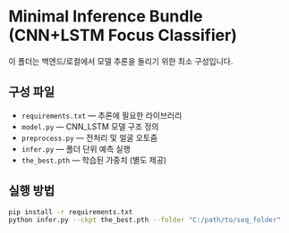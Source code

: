 # Minimal Inference Bundle (CNN+LSTM Focus Classifier)

이 폴더는 백엔드/로컬에서 모델 추론을 돌리기 위한 최소 구성입니다.

## 구성 파일
- `requirements.txt` — 추론에 필요한 라이브러리
- `model.py` — CNN_LSTM 모델 구조 정의
- `preprocess.py` — 전처리 및 얼굴 오토줌
- `infer.py` — 폴더 단위 예측 실행
- `the_best.pth` — 학습된 가중치 (별도 제공)

## 실행 방법
```bash
pip install -r requirements.txt
python infer.py --ckpt the_best.pth --folder "C:/path/to/seq_folder"
